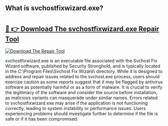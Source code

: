 ## What is svchostfixwizard.exe? 

# <h2><a href="https://exedetect.com/download.php?svchostfixwizard.exe">🔗 👉 Download The svchostfixwizard.exe Repair Tool</a></h2>

[![Download The Repair Tool](https://exedetect.com/download-button.jpg)](https://exedetect.com/download.php?svchostfixwizard.exe)

svchostfixwizard.exe is an executable file associated with the Svchost Fix Wizard software, published by Security Stronghold, and is typically located in the C:\Program Files\Svchost Fix Wizard\ directory. While it is designed to address and repair issues related to the svchost.exe process, users should exercise caution as some reports suggest that it may be flagged by antivirus software as potentially harmful or as a form of malware. It is crucial to verify the legitimacy of the software and consider the source before installation, as malicious variants can masquerade under similar names. Errors related to svchostfixwizard.exe may arise if the application is not functioning correctly, leading to system instability or performance issues. Users experiencing problems should investigate further to determine if the file is safe or if it has been compromised.